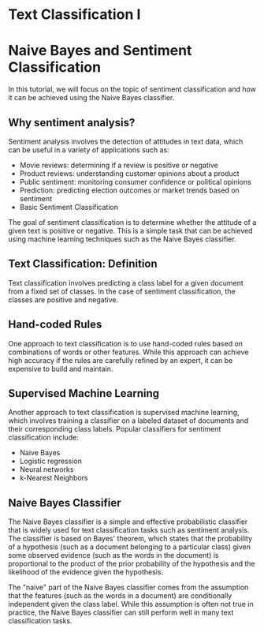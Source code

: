 # Text Classification I

# Naive Bayes and Sentiment Classification
 
In this tutorial, we will focus on the topic of sentiment classification and how it can be achieved using the Naive Bayes classifier.

## Why sentiment analysis?
Sentiment analysis involves the detection of attitudes in text data, which can be useful in a variety of applications such as:

- Movie reviews: determining if a review is positive or negative
- Product reviews: understanding customer opinions about a product
- Public sentiment: monitoring consumer confidence or political opinions
- Prediction: predicting election outcomes or market trends based on sentiment
- Basic Sentiment Classification

The goal of sentiment classification is to determine whether the attitude of a given text is positive or negative. This is a simple task that can be achieved using machine learning techniques such as the Naive Bayes classifier.

## Text Classification: Definition
Text classification involves predicting a class label for a given document from a fixed set of classes. In the case of sentiment classification, the classes are positive and negative.

## Hand-coded Rules
One approach to text classification is to use hand-coded rules based on combinations of words or other features. While this approach can achieve high accuracy if the rules are carefully refined by an expert, it can be expensive to build and maintain.

## Supervised Machine Learning
Another approach to text classification is supervised machine learning, which involves training a classifier on a labeled dataset of documents and their corresponding class labels. Popular classifiers for sentiment classification include:

- Naive Bayes
- Logistic regression
- Neural networks
- k-Nearest Neighbors

## Naive Bayes Classifier
The Naive Bayes classifier is a simple and effective probabilistic classifier that is widely used for text classification tasks such as sentiment analysis. The classifier is based on Bayes' theorem, which states that the probability of a hypothesis (such as a document belonging to a particular class) given some observed evidence (such as the words in the document) is proportional to the product of the prior probability of the hypothesis and the likelihood of the evidence given the hypothesis.

The "naive" part of the Naive Bayes classifier comes from the assumption that the features (such as the words in a document) are conditionally independent given the class label. While this assumption is often not true in practice, the Naive Bayes classifier can still perform well in many text classification tasks.
